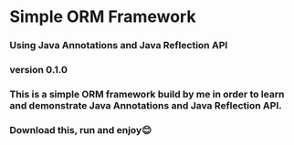 # Simple ORM Framework

### Using Java Annotations and Java Reflection API

### version 0.1.0

### This is a simple ORM framework build by me in order to learn and demonstrate Java Annotations and Java Reflection API.
### Download this, run and enjoy😊
